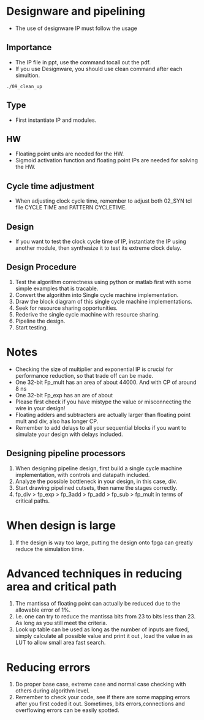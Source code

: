 # Designware and pipelining
- The use of designware IP must follow the usage

## Importance
- The IP file in ppt, use the command tocall out the pdf.
- If you use Designware, you should use clean command after each simultion.
```
./09_clean_up
```

## Type
- First instantiate IP and modules.

## HW
- Floating point units are needed for the HW.
- Sigmoid activation function and floating point IPs are needed for solving the HW.

## Cycle time adjustment
- When adjusting clock cycle time, remember to adjust both 02_SYN tcl file CYCLE TIME and PATTERN CYCLETIME.

## Design
- If you want to test the clock cycle time of IP, instantiate the IP using another module, then synthesize it to test its extreme clock delay.

## Design Procedure
1. Test the algorithm correctness using python or matlab first with some simple examples that is tracable.
3. Convert the algorithm into Single cycle machine implementation.
4. Draw the block diagram of this single cycle machine implementations.
5. Seek for resource sharing opportunities.
6. Rederive the single cycle machine with resource sharing.
7. Pipeline the design.
8. Start testing.


# Notes
- Checking the size of multiplier and exponential IP is crucial for performance reduction, so that trade off can be made.
- One 32-bit Fp_mult has an area of about 44000. And with CP of around 8 ns
- One 32-bit Fp_exp has an are of about
- Please first check if you have mistype the value or misconnecting the wire in your design!
- Floating adders and subtracters are actually larger than floating point mult and div, also has longer CP.
- Remember to add delays to all your sequential blocks if you want to simulate your design with delays included.


## Designing pipeline processors
1. When designing pipeline design, first build a single cycle machine implementation, with controls and datapath included.
2. Analyze the possible bottleneck in your design, in this case, div.
3. Start drawing pipelined cutsets, then name the stages correctly.
4. fp_div > fp_exp > fp_3add > fp_add > fp_sub > fp_mult in terms of critical paths.

# When design is large
1. If the design is way too large, putting the design onto fpga can greatly reduce the simulation time.

# Advanced techniques in reducing area and critical path
1. The mantissa of floating point can actually be reduced due to the allowable error of 1%.
2. I.e. one can try to reduce the mantissa bits from 23 to bits less than 23. As long as you still meet the criteria.
3. Look up table can be used as long as the number of inputs are fixed, simply calculate all possible value and print it out , load the value in as LUT to allow small area fast search.

# Reducing errors
1. Do proper base case, extreme case and normal case checking with others during algorithm level.
2. Remember to check your code, see if there are some mapping errors after you first coded it out. Sometimes, bits errors,connections and overflowing errors can be easily spotted.

